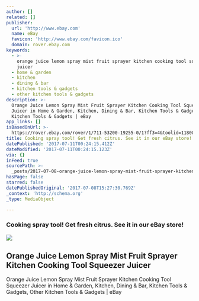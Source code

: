 ```yaml
---
author: []
related: []
publisher:
  url: 'http://www.ebay.com'
  name: eBay
  favicon: 'http://www.ebay.com/favicon.ico'
  domain: rover.ebay.com
keywords:
  - >-
    orange juice lemon spray mist fruit sprayer kitchen cooking tool squeezer
    juicer
  - home & garden
  - kitchen
  - dining & bar
  - kitchen tools & gadgets
  - other kitchen tools & gadgets
description: >-
  Orange Juice Lemon Spray Mist Fruit Sprayer Kitchen Cooking Tool Squeezer
  Juicer in Home & Garden, Kitchen, Dining & Bar, Kitchen Tools & Gadgets, Other
  Kitchen Tools & Gadgets | eBay
app_links: []
isBasedOnUrl: >-
  https://rover.ebay.com/rover/1/711-53200-19255-0/1?ff3=4&toolid=11800&pub=5575272753&campid=5338042010&mpre=http%3A%2F%2Fwww.ebay.com%2Fitm%2FOrange-Juice-Lemon-Spray-Mist-Fruit-Sprayer-Kitchen-Cooking-Tool-Squeezer-Juicer-%2F132248420814%3Fhash%3Ditem1eca9ec1ce%3Ag%3AQZkAAOSwbiFZWf72
title: Cooking spray tool! Get fresh citrus. See it in our eBay store!
datePublished: '2017-07-11T00:24:15.412Z'
dateModified: '2017-07-11T00:24:15.123Z'
via: {}
inFeed: true
sourcePath: >-
  _posts/2017-07-08-orange-juice-lemon-spray-mist-fruit-sprayer-kitchen-cooking.md
hasPage: false
starred: false
datePublishedOriginal: '2017-07-08T15:27:30.769Z'
_context: 'http://schema.org'
_type: MediaObject

---
```

### Cooking spray tool! Get fresh citrus. See it in our eBay store!

<article style=""><img src="https://s3-us-west-2.amazonaws.com/the-grid-img/p/c2d1afe1c9bd931f81c2c445a526d31ae98dab20.jpg" /><h1>Orange Juice Lemon Spray Mist Fruit Sprayer Kitchen Cooking Tool Squeezer Juicer</h1><p>Orange Juice Lemon Spray Mist Fruit Sprayer Kitchen Cooking Tool Squeezer Juicer in Home &amp; Garden, Kitchen, Dining &amp; Bar, Kitchen Tools &amp; Gadgets, Other Kitchen Tools &amp; Gadgets | eBay</p></article>